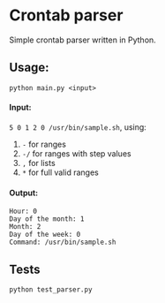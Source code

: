 # Crontab parser

Simple crontab parser written in Python.

## Usage:

```
python main.py <input>
```

#### Input:

``5 0 1 2 0 /usr/bin/sample.sh``, using:
 
 1. `-` for ranges
 2. `-/` for ranges with step values
 3. `,` for lists
 4. `*` for full valid ranges 

#### Output:
```Minute: 5
Hour: 0
Day of the month: 1
Month: 2
Day of the week: 0
Command: /usr/bin/sample.sh
```

## Tests
```
python test_parser.py
```